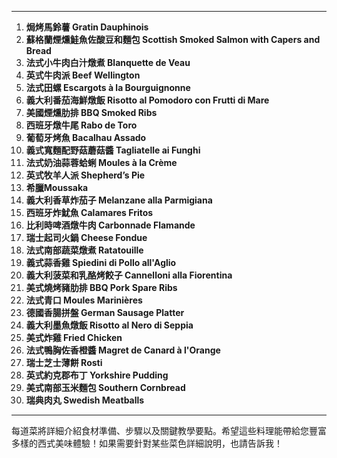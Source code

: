 
---

1. **焗烤馬鈴薯 Gratin Dauphinois**
2. **蘇格蘭煙燻鮭魚佐酸豆和麵包 Scottish Smoked Salmon with Capers and Bread**
3. **法式小牛肉白汁燉煮 Blanquette de Veau**
4. **英式牛肉派 Beef Wellington**
5. **法式田螺 Escargots à la Bourguignonne**
6. **義大利番茄海鮮燉飯 Risotto al Pomodoro con Frutti di Mare**
7. **美國煙燻肋排 BBQ Smoked Ribs**
8. **西班牙燉牛尾 Rabo de Toro**
9. **葡萄牙烤魚 Bacalhau Assado**
10. **義式寬麵配野菇蘑菇醬 Tagliatelle ai Funghi**
11. **法式奶油蒜蓉蛤蜊 Moules à la Crème**
12. **英式牧羊人派 Shepherd’s Pie**
13. **希臘Moussaka**
14. **義大利香草炸茄子 Melanzane alla Parmigiana**
15. **西班牙炸魷魚 Calamares Fritos**
16. **比利時啤酒燉牛肉 Carbonnade Flamande**
17. **瑞士起司火鍋 Cheese Fondue**
18. **法式南部蔬菜燉煮 Ratatouille**
19. **義式蒜香雞 Spiedini di Pollo all'Aglio**
20. **義大利菠菜和乳酪烤餃子 Cannelloni alla Fiorentina**
21. **美式燒烤豬肋排 BBQ Pork Spare Ribs**
22. **法式青口 Moules Marinières**
23. **德國香腸拼盤 German Sausage Platter**
24. **義大利墨魚燉飯 Risotto al Nero di Seppia**
25. **美式炸雞 Fried Chicken**
26. **法式鴨胸佐香橙醬 Magret de Canard à l'Orange**
27. **瑞士芝士薄餅 Rosti**
28. **英式約克郡布丁 Yorkshire Pudding**
29. **美式南部玉米麵包 Southern Cornbread**
30. **瑞典肉丸 Swedish Meatballs**

---

每道菜將詳細介紹食材準備、步驟以及關鍵教學要點。希望這些料理能帶給您豐富多樣的西式美味體驗！如果需要針對某些菜色詳細說明，也請告訴我！
